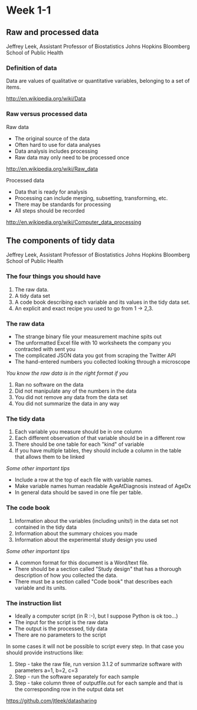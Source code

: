 Week 1-1
========

## Raw and processed data
Jeffrey Leek,
Assistant Professor of Biostatistics
Johns Hopkins Bloomberg School of Public Health

### Definition of data
Data are values of qualitative or quantitative variables, belonging to a set of items.

http://en.wikipedia.org/wiki/Data

### Raw versus processed data
Raw data

- The original source of the data
- Often hard to use for data analyses
- Data analysis includes processing
- Raw data may only need to be processed once

http://en.wikipedia.org/wiki/Raw_data

Processed data

- Data that is ready for analysis
- Processing can include merging, subsetting, transforming, etc.
- There may be standards for processing
- All steps should be recorded

http://en.wikipedia.org/wiki/Computer_data_processing


## The components of tidy data
Jeffrey Leek,
Assistant Professor of Biostatistics
Johns Hopkins Bloomberg School of Public Health

### The four things you should have
1. The raw data.
2. A tidy data set
3. A code book describing each variable and its values in the tidy data set.
4. An explicit and exact recipe you used to go from 1 -> 2,3.

### The raw data
- The strange binary file your measurement machine spits out
- The unformatted Excel file with 10 worksheets the company you contracted with sent you
- The complicated JSON data you got from scraping the Twitter API
- The hand-entered numbers you collected looking through a microscope

*You know the raw data is in the right format if you*

1. Ran no software on the data
2. Did not manipulate any of the numbers in the data
3. You did not remove any data from the data set
4. You did not summarize the data in any way

### The tidy data
1. Each variable you measure should be in one column
2. Each different observation of that variable should be in a different row
3. There should be one table for each "kind" of variable
4. If you have multiple tables, they should include a column in the table that allows them to be linked

*Some other important tips*

- Include a row at the top of each file with variable names.
- Make variable names human readable AgeAtDiagnosis instead of AgeDx
- In general data should be saved in one file per table.

### The code book
1. Information about the variables (including units!) in the data set not contained in the tidy data
2. Information about the summary choices you made
3. Information about the experimental study design you used

*Some other important tips*

- A common format for this document is a Word/text file.
- There should be a section called "Study design" that has a thorough description of how you collected the data.
- There must be a section called "Code book" that describes each variable and its units.

### The instruction list
- Ideally a computer script (in R :-), but I suppose Python is ok too...)
- The input for the script is the raw data
- The output is the processed, tidy data
- There are no parameters to the script

In some cases it will not be possible to script every step. In that case you should provide instructions like:

1. Step - take the raw file, run version 3.1.2 of summarize software with parameters a=1, b=2, c=3
2. Step - run the software separately for each sample
3. Step - take column three of outputfile.out for each sample and that is the corresponding row in the output data set

https://github.com/jtleek/datasharing





























